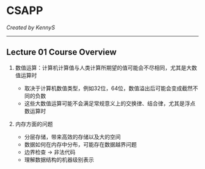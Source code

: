 # CSAPP

*Created by KennyS*

---

## Lecture 01 Course Overview

1. 数值运算：计算机计算值与人类计算所期望的值可能会不尽相同，尤其是大数值运算时
    - 取决于计算机数值类型，例如32位，64位，数值溢出后可能会变成截然不同的负数
    - 这些大数值运算可能不会满足常规意义上的交换律、结合律，尤其是浮点数运算时

2. 内存方面的问题
    - 分层存储，带来高效的存储以及大的空间
    - 数据如何在内存中分布，可能存在数据越界问题
    - 边界检查 -> 非法代码
    - 理解数据结构的机器级别表示